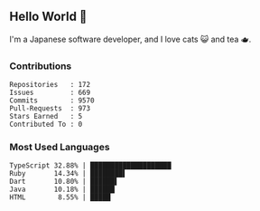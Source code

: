 ## Hello World 👋

I'm a Japanese software developer, and I love cats 😺 and tea 🫖.

### Contributions

    Repositories   : 172
    Issues         : 669
    Commits        : 9570
    Pull-Requests  : 973
    Stars Earned   : 5
    Contributed To : 0

### Most Used Languages

    TypeScript 32.88% | ████████████████████
    Ruby       14.34% | ████████▌
    Dart       10.80% | ██████▌
    Java       10.18% | ██████
    HTML        8.55% | █████
